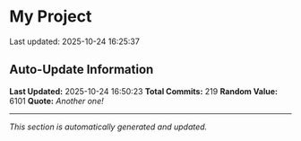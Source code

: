 # My Project


Last updated: 2025-10-24 16:25:37


































































































































































































































































































































































































































































































































































































































## Auto-Update Information

**Last Updated:** 2025-10-24 16:50:23
**Total Commits:** 219
**Random Value:** 6101
**Quote:** _Another one!_

---
_This section is automatically generated and updated._